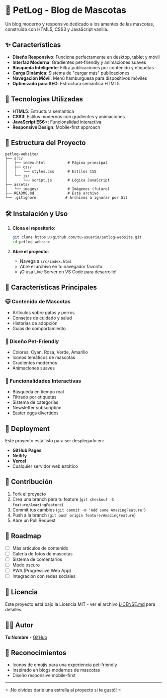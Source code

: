 # 🐾 PetLog - Blog de Mascotas

Un blog moderno y responsivo dedicado a los amantes de las mascotas, construido con HTML5, CSS3 y JavaScript vanilla.

## ✨ Características

- **Diseño Responsivo**: Funciona perfectamente en desktop, tablet y móvil
- **Interfaz Moderna**: Gradientes pet-friendly y animaciones suaves
- **Búsqueda Inteligente**: Filtra publicaciones por contenido y etiquetas
- **Carga Dinámica**: Sistema de "cargar más" publicaciones
- **Navegación Móvil**: Menú hamburguesa para dispositivos móviles
- **Optimizado para SEO**: Estructura semántica HTML5

## 🚀 Tecnologías Utilizadas

- **HTML5**: Estructura semántica
- **CSS3**: Estilos modernos con gradientes y animaciones
- **JavaScript ES6+**: Funcionalidad interactiva
- **Responsive Design**: Mobile-first approach

## 📁 Estructura del Proyecto

```
petlog-website/
├── src/
│   ├── index.html          # Página principal
│   ├── css/
│   │   └── styles.css      # Estilos CSS
│   └── js/
│       └── script.js       # Lógica JavaScript
├── assets/
│   └── images/             # Imágenes (futuro)
├── README.md               # Este archivo
└── .gitignore             # Archivos a ignorar por Git
```

## 🛠️ Instalación y Uso

1. **Clona el repositorio**:
   ```bash
   git clone https://github.com/tu-usuario/petlog-website.git
   cd petlog-website
   ```

2. **Abre el proyecto**:
   - Navega a `src/index.html`
   - Abre el archivo en tu navegador favorito
   - ¡O usa Live Server en VS Code para desarrollo!

## 🎯 Características Principales

### 🐱 Contenido de Mascotas
- Artículos sobre gatos y perros
- Consejos de cuidado y salud
- Historias de adopción
- Guías de comportamiento

### 🎨 Diseño Pet-Friendly
- Colores: Cyan, Rosa, Verde, Amarillo
- Iconos temáticos de mascotas
- Gradientes modernos
- Animaciones suaves

### 📱 Funcionalidades Interactivas
- Búsqueda en tiempo real
- Filtrado por etiquetas
- Sistema de categorías
- Newsletter subscription
- Easter eggs divertidos

## 🚀 Deployment

Este proyecto está listo para ser desplegado en:
- **GitHub Pages**
- **Netlify**
- **Vercel**
- Cualquier servidor web estático

## 🤝 Contribución

1. Fork el proyecto
2. Crea una branch para tu feature (`git checkout -b feature/AmazingFeature`)
3. Commit tus cambios (`git commit -m 'Add some AmazingFeature'`)
4. Push a la branch (`git push origin feature/AmazingFeature`)
5. Abre un Pull Request

## 📝 Roadmap

- [ ] Más artículos de contenido
- [ ] Galería de fotos de mascotas
- [ ] Sistema de comentarios
- [ ] Modo oscuro
- [ ] PWA (Progressive Web App)
- [ ] Integración con redes sociales

## 📄 Licencia

Este proyecto está bajo la Licencia MIT - ver el archivo [LICENSE.md](LICENSE.md) para detalles.

## 👨‍💻 Autor

**Tu Nombre** - [GitHub](https://github.com/tu-usuario)

## 🙏 Reconocimientos

- Iconos de emojis para una experiencia pet-friendly
- Inspirado en blogs modernos de mascotas
- Diseño responsive mobile-first

---

⭐ ¡No olvides darle una estrella al proyecto si te gustó! ⭐